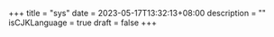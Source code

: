 +++
title = "sys"
date = 2023-05-17T13:32:13+08:00
description = ""
isCJKLanguage = true
draft = false
+++